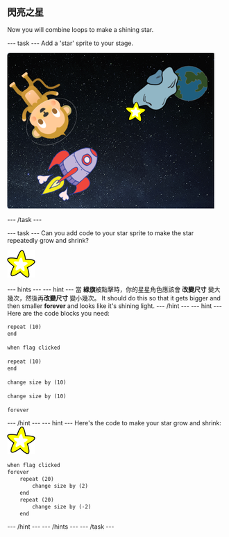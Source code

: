 ## 閃亮之星

Now you will combine loops to make a shining star.

\--- task \--- Add a 'star' sprite to your stage.

![添加一個星星角色](images/space-star-sprite.png)

\--- /task \---

\--- task \--- Can you add code to your star sprite to make the star repeatedly grow and shrink?

![測試一顆閃亮的星星](images/sprite-star.png)

\--- hints \--- \--- hint \--- 當 **綠旗**被點擊時，你的星星角色應該會 **改變尺寸** 變大幾次，然後再**改變尺寸** 變小幾次。 It should do this so that it gets bigger and then smaller **forever** and looks like it's shining light. \--- /hint \--- \--- hint \--- Here are the code blocks you need:

```blocks3
repeat (10)
end

when flag clicked

repeat (10)
end

change size by (10)

change size by (10)

forever
```

\--- /hint \--- \--- hint \--- Here's the code to make your star grow and shrink: ![Star sprite](images/sprite-star.png)

```blocks3
when flag clicked
forever
    repeat (20)
        change size by (2)
    end
    repeat (20)
        change size by (-2)
    end

```

\--- /hint \--- \--- /hints \--- \--- /task \---